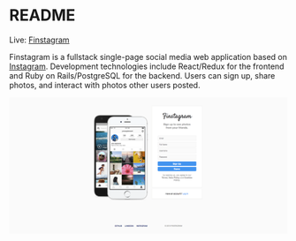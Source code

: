 # README

Live: [Finstagram](https://finstagram-aa.herokuapp.com/#/ "Finstagram")

Finstagram is a fullstack single-page social media web application based on [Instagram](https://www.instagram.com/ "Instagram"). Development technologies include React/Redux for the frontend and Ruby on Rails/PostgreSQL for the backend. Users can sign up, share photos, and interact with photos other users posted.

![](./readme_images/splash-ss.png)